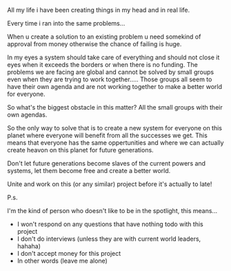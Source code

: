 All my life i have been creating things in my head and in real life.

Every time i ran into the same problems...

When u create a solution to an existing problem u need somekind of approval from money otherwise the chance of failing is huge.

In my eyes a system should take care of everything and should not close it eyes when it exceeds the borders or when there is no funding.
The problems we are facing are global and cannot be solved by small groups even when they are trying to work together.....
Those groups all seem to have their own agenda and are not working together to make a better world for everyone.

So what's the biggest obstacle in this matter? All the small groups with their own agendas.

So the only way to solve that is to create a new system for everyone on this planet where everyone will benefit from all the successes we get.
This means that everyone has the same oppertunities and where we can actually create heavon on this planet for future generations.

Don't let future generations become slaves of the current powers and systems, let them become free and create a better world.

Unite and work on this (or any similar) project before it's actually to late!


P.s.

I'm the kind of person who doesn't like to be in the spotlight, this means...

* I won't respond on any questions that have nothing todo with this project
* I don't do interviews (unless they are with current world leaders, hahaha)
* I don't accept money for this project
* In other words (leave me alone) 
